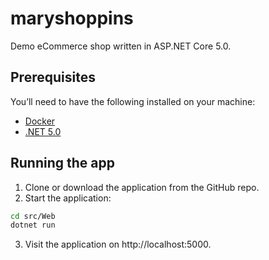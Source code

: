 # maryshoppins
Demo eCommerce shop written in ASP.NET Core 5.0.

## Prerequisites
You’ll need to have the following installed on your machine:

- [Docker](https://docs.docker.com/get-docker/)
- [.NET 5.0](https://dotnet.microsoft.com/download)

## Running the app
1. Clone or download the application from the GitHub repo.
2. Start the application:

```bash
cd src/Web
dotnet run
```

3. Visit the application on http://localhost:5000.

